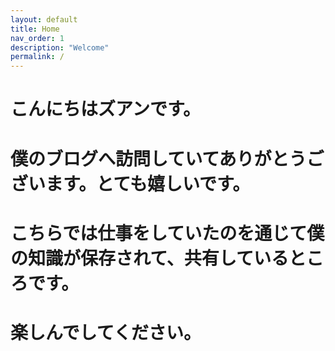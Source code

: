 ```yaml
---
layout: default
title: Home
nav_order: 1
description: "Welcome"
permalink: /
---
```


# こんにちはズアンです。

# 僕のブログへ訪問していてありがとうございます。とても嬉しいです。

# こちらでは仕事をしていたのを通じて僕の知識が保存されて、共有しているところです。

# 楽しんでしてください。